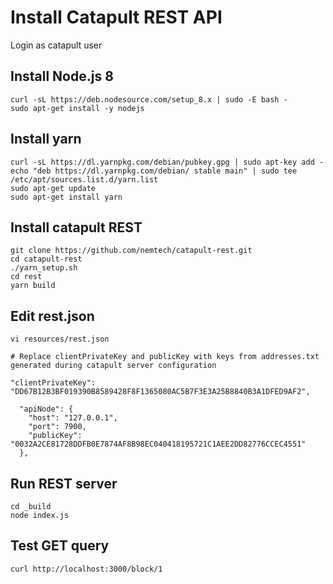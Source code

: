# Install Catapult REST API

Login as catapult user

## Install Node.js 8
```
curl -sL https://deb.nodesource.com/setup_8.x | sudo -E bash -
sudo apt-get install -y nodejs
```

## Install yarn
```
curl -sL https://dl.yarnpkg.com/debian/pubkey.gpg | sudo apt-key add -
echo "deb https://dl.yarnpkg.com/debian/ stable main" | sudo tee /etc/apt/sources.list.d/yarn.list
sudo apt-get update
sudo apt-get install yarn
```

## Install catapult REST
```
git clone https://github.com/nemtech/catapult-rest.git
cd catapult-rest
./yarn_setup.sh
cd rest
yarn build
```

## Edit rest.json
```
vi resources/rest.json

# Replace clientPrivateKey and publicKey with keys from addresses.txt generated during catapult server configuration

"clientPrivateKey": "DD67B12B3BF019390B8589428F8F1365080AC5B7F3E3A25B8840B3A1DFED9AF2",

  "apiNode": {
    "host": "127.0.0.1",
    "port": 7900,
    "publicKey": "0032A2CE81728DDFB0E7874AF8B98EC040418195721C1AEE2DD82776CCEC4551"
  },
```

## Run REST server
```
cd _build
node index.js
```

## Test GET query
```
curl http://localhost:3000/block/1
```
